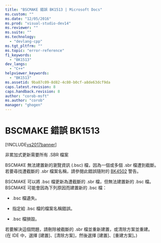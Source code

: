 ```yaml
---
title: "BSCMAKE 錯誤 BK1513 | Microsoft Docs"
ms.custom: ""
ms.date: "12/05/2016"
ms.prod: "visual-studio-dev14"
ms.reviewer: ""
ms.suite: ""
ms.technology: 
  - "devlang-cpp"
ms.tgt_pltfrm: ""
ms.topic: "error-reference"
f1_keywords: 
  - "BK1513"
dev_langs: 
  - "C++"
helpviewer_keywords: 
  - "BK1513"
ms.assetid: 9ba87c09-8d82-4c80-b0cf-a8de63dcf9da
caps.latest.revision: 8
caps.handback.revision: 8
author: "corob-msft"
ms.author: "corob"
manager: "ghogen"
---
```

# BSCMAKE 錯誤 BK1513
[!INCLUDE[vs2017banner](../../assembler/inline/includes/vs2017banner.md)]

非累加式更新需要所有 .SBR 檔案  
  
 BSCMAKE 無法建置新的瀏覽資訊 \(.bsc\) 檔，因為一個或多個 .sbr 檔遭到截斷。  若要尋找遭截斷的 .sbr 檔案名稱，請參閱此錯誤隨附的 [BK4502](../../error-messages/tool-errors/bscmake-warning-bk4502.md) 警告。  
  
 BSCMAKE 可以將 .bsc 檔更新為遭截斷的 .sbr 檔，但無法建置新的 .bsc 檔。  BSCMAKE 可能會因為下列原因而建置新的 .bsc 檔：  
  
-   .bsc 檔遺失。  
  
-   指定給 .bsc 檔的檔案名稱錯誤。  
  
-   .bsc 檔損毀。  
  
 若要解決這個問題，請刪除被截斷的 .sbr 檔並重新建置，或清除方案並重建。  \(在 IDE 中，選擇 \[建置\]、\[清除方案\]，然後選擇 \[建置\]、\[重建方案\]。\)